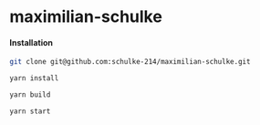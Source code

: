# maximilian-schulke

<!-- This is the source-code for the website currently running on `[final url].com`. -->

#### Installation

```Bash
git clone git@github.com:schulke-214/maximilian-schulke.git
```

```Bash
yarn install
```

```Bash
yarn build
```

```Bash
yarn start
```
